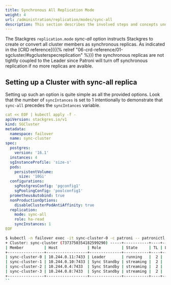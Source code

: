 ```yaml
---
title: Synchronous All Replication Mode 
weight: 4
url: /administration/replication/modes/sync-all
description: This section describes the involved steps and concepts under the Stackgres sync-all option.
---
```


The Stackgres `replication.mode` *sync-all* option instructs Stackgres to create or convert all cluster members as synchronous replicas. As indicated in the [CRD reference]({{% relref "06-crd-reference/01-sgcluster/#sgclusterspecreplication" %}}) the synchronous replicas are not tightly coupled to the Leader since Patroni will turn off synchronous replication if no more replicas are avaible.

## Setting up a Cluster with sync-all replica

Setting up such an option is quite simple as all the provided options. Look that the number of `syncIntances` is set to 1 intentionally to demonstrate that `sync-all` precedes the `syncIntances` variable.

```yaml
cat << EOF | kubectl apply -f -
apiVersion: stackgres.io/v1
kind: SGCluster
metadata:
  namespace: failover
  name: sync-cluster
spec:
  postgres:
    version: '16.1'
  instances: 4
  sgInstanceProfile: 'size-s'
  pods:
    persistentVolume:
      size: '10Gi'
  configurations:
    sgPostgresConfig: 'pgconfig1'
    sgPoolingConfig: 'poolconfig1'
  prometheusAutobind: true
  nonProductionOptions:
    disableClusterPodAntiAffinity: true
  replication:
    mode: sync-all
    role: ha-read
    syncInstances: 1
EOF
```
```sh
$ kubectl -n failover exec -it sync-cluster-0 -c patroni -- patronictl list 
+ Cluster: sync-cluster (7373750354182599290) -----+-----------+----+-----------+
| Member         | Host             | Role         | State     | TL | Lag in MB |
+----------------+------------------+--------------+-----------+----+-----------+
| sync-cluster-0 | 10.244.0.11:7433 | Leader       | running   |  2 |           |
| sync-cluster-1 | 10.244.0.10:7433 | Sync Standby | streaming |  2 |         0 |
| sync-cluster-2 | 10.244.0.4:7433  | Sync Standby | streaming |  2 |         0 |
| sync-cluster-3 | 10.244.0.8:7433  | Sync Standby | streaming |  2 |         0 |
+----------------+------------------+--------------+-----------+----+-----------+
``